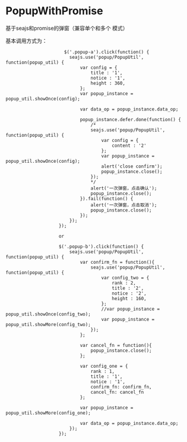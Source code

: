 # PopupWithPromise
基于seajs和promise的弹窗（兼容单个和多个 模式）

基本调用方式为：

                          $('.popup-a').click(function() {
                            seajs.use('popup/PopupUtil', function(popup_util) {
                                var config = {
                                    title : '1',
                                    notice : '1',
                                    height : 360,
                                };
                                var popup_instance = popup_util.showOnce(config);

                                var data_op = popup_instance.data_op;

                                popup_instance.defer.done(function() {
                                    /*
                                    seajs.use('popup/PopupUtil', function(popup_util) {
                                        var config = {
                                            content : '2'
                                        };
                                        var popup_instance = popup_util.showOnce(config);
                                        alert('close confirm');
                                        popup_instance.close();
                                    });
                                    */
                                    alert('一次弹窗，点击确认');
                                    popup_instance.close();
                                }).fail(function() {
                                    alert('一次弹窗，点击取消');
                                    popup_instance.close();
                                });
                            });
                        });
                        
                        or
                        
                        $('.popup-b').click(function() {
                            seajs.use('popup/PopupUtil', function(popup_util) {
                                var confirm_fn = function(){
                                    seajs.use('popup/PopupUtil', function(popup_util) {
                                        var config_two = {
                                            rank : 2,
                                            title : '2',
                                            notice : '2',
                                            height : 160,
                                        };
                                        //var popup_instance = popup_util.showOnce(config_two);
                                        var popup_instance = popup_util.showMore(config_two);
                                    });
                                };

                                var cancel_fn = function(){
                                    popup_instance.close();
                                };

                                var config_one = {
                                    rank : 1,
                                    title : '1',
                                    notice : '1',
                                    confirm_fn: confirm_fn,
                                    cancel_fn: cancel_fn
                                };

                                var popup_instance = popup_util.showMore(config_one);

                                var data_op = popup_instance.data_op;
                            });
                        });
